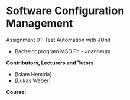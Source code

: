 # Software Configuration Management #

Assignment 01: Test Automation with JUnit

- Bachelor program MSD Fh - Joanneum


**Contributors, Lecturers and Tutors**
- [Islam Hemida]
- [Lukas Weber]


**Course:**
